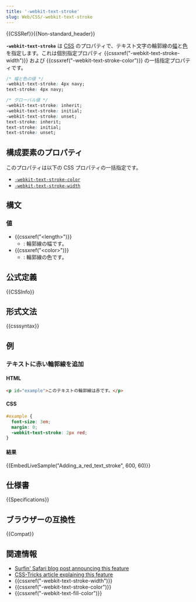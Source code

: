 ```yaml
---
title: '-webkit-text-stroke'
slug: Web/CSS/-webkit-text-stroke
---
```


{{CSSRef}}{{Non-standard_header}}

**`-webkit-text-stroke`** は [CSS](/ja/docs/Web/CSS) のプロパティで、テキスト文字の輪郭線の[幅](/ja/docs/Web/CSS/length)と[色](/ja/docs/Web/CSS/color_value)を指定します。これは個別指定プロパティ {{cssxref("-webkit-text-stroke-width")}} および {{cssxref("-webkit-text-stroke-color")}} の一括指定プロパティです。

```css
/* 幅と色の値 */
-webkit-text-stroke: 4px navy;
text-stroke: 4px navy;

/* グローバル値 */
-webkit-text-stroke: inherit;
-webkit-text-stroke: initial;
-webkit-text-stroke: unset;
text-stroke: inherit;
text-stroke: initial;
text-stroke: unset;
```

## 構成要素のプロパティ

このプロパティは以下の CSS プロパティの一括指定です。

- [`-webkit-text-stroke-color`](/ja/docs/Web/CSS/-webkit-text-stroke-color)
- [`-webkit-text-stroke-width`](/ja/docs/Web/CSS/-webkit-text-stroke-width)

## 構文

### 値

- {{cssxref("&lt;length&gt;")}}
  - : 輪郭線の幅です。
- {{cssxref("&lt;color&gt;")}}
  - : 輪郭線の色です。

## 公式定義

{{CSSInfo}}

## 形式文法

{{csssyntax}}

## 例

### テキストに赤い輪郭線を追加

#### HTML

```html
<p id="example">このテキストの輪郭線は赤です。</p>
```

#### CSS

```css
#example {
  font-size: 3em;
  margin: 0;
  -webkit-text-stroke: 2px red;
}
```

#### 結果

{{EmbedLiveSample("Adding_a_red_text_stroke", 600, 60)}}

## 仕様書

{{Specifications}}

## ブラウザーの互換性

{{Compat}}

## 関連情報

- [Surfin' Safari blog post announcing this feature](https://www.webkit.org/blog/85/introducing-text-stroke/)
- [CSS-Tricks article explaining this feature](https://css-tricks.com/adding-stroke-to-web-text/)
- {{cssxref("-webkit-text-stroke-width")}}
- {{cssxref("-webkit-text-stroke-color")}}
- {{cssxref("-webkit-text-fill-color")}}
